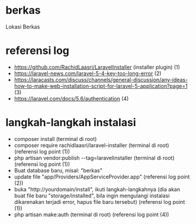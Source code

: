 # berkas
Lokasi Berkas

# referensi log
- https://github.com/RachidLaasri/LaravelInstaller (installer plugin) (1)
- https://laravel-news.com/laravel-5-4-key-too-long-error (2)
- https://laracasts.com/discuss/channels/general-discussion/any-ideas-how-to-make-web-installation-script-for-laravel-5-application?page=1 (3)
- https://laravel.com/docs/5.6/authentication (4)

# langkah-langkah instalasi
- composer install (terminal di root)
- composer require rachidlaasri/laravel-installer (terminal di root) (referensi log point (1))
- php artisan vendor:publish --tag=laravelinstaller (terminal di root) (referensi log point (1))
- Buat database baru, misal: "berkas"
- update file "app/Providers/AppServiceProvider.app" (referensi log point (2))
- buka "http://yourdomain/install", ikuti langkah-langkahnya (dia akan buat file baru "storage/installed", bila ingin mengulangi instalasi dikarenakan terjadi error, hapus file baru tersebut)  (referensi log point (1))
- php artisan make:auth (terminal di root) (referensi log point (4))